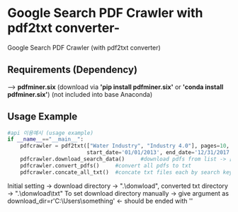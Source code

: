 # Google Search PDF Crawler with pdf2txt converter-
Google Search PDF Crawler (with pdf2txt converter)

 

## Requirements (Dependency)
--> **pdfminer.six**    (download via **'pip install pdfminer.six'** or **'conda install pdfminer.six'**)
(not included into base Anaconda)


 
## Usage Example
```python
#api 이용예시 (usage example)
if __name__=="__main__":
    pdfcrawler = pdf2txt(["Water Industry", "Industry 4.0"], pages=10, 
                         start_date='01/01/2013', end_date='12/31/2017', filetype='pdf')
    pdfcrawler.download_search_data()     #download pdfs from list -> ["Water Industry", "Industry 4.0"]
    pdfcrawler.convert_pdfs()     #convert all pdfs to txt
    pdfcrawler.concate_all_txt()  #concate txt files each by search keyword -> to analyze whole txt data
```

Initial setting -> download directory -> ".\donwload\", converted txt directory -> ".\donwload\txt"
To set download directory manually -> give argument as download_dir=r'C:\Users\something\'   <- should be ended with '\'


